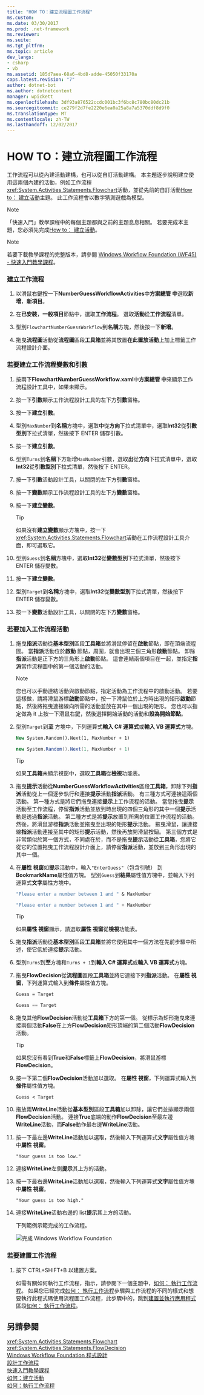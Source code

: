 ```yaml
---
title: "HOW TO：建立流程圖工作流程"
ms.custom: 
ms.date: 03/30/2017
ms.prod: .net-framework
ms.reviewer: 
ms.suite: 
ms.tgt_pltfrm: 
ms.topic: article
dev_langs:
- csharp
- vb
ms.assetid: 185d7aea-68a6-4bd8-adde-45050f33170a
caps.latest.revision: "7"
author: dotnet-bot
ms.author: dotnetcontent
manager: wpickett
ms.openlocfilehash: 3df93a876522ccdc001bc3f6bc8c780bc80dc21b
ms.sourcegitcommit: ce279f2d7fe2220e6ea0a25a8a7a5370ddf8d9f0
ms.translationtype: MT
ms.contentlocale: zh-TW
ms.lasthandoff: 12/02/2017
---
```

# <a name="how-to-create-a-flowchart-workflow"></a>HOW TO：建立流程圖工作流程
工作流程可以從內建活動建構，也可以從自訂活動建構。 本主題逐步說明建立使用這兩個內建的活動，例如工作流程<xref:System.Activities.Statements.Flowchart>活動，並從先前的自訂活動[How to： 建立活動](../../../docs/framework/windows-workflow-foundation/how-to-create-an-activity.md)主題。 此工作流程會以數字猜測遊戲為模型。  
  
> [!NOTE]
>  「快速入門」教學課程中的每個主題都與之前的主題息息相關。 若要完成本主題，您必須先完成[How to： 建立活動](../../../docs/framework/windows-workflow-foundation/how-to-create-an-activity.md)。  
  
> [!NOTE]
>  若要下載教學課程的完整版本，請參閱 [Windows Workflow Foundation (WF45) - 快速入門教學課程](http://go.microsoft.com/fwlink/?LinkID=248976)。  
  
### <a name="to-create-the-workflow"></a>建立工作流程  
  
1.  以滑鼠右鍵按一下**NumberGuessWorkflowActivities**中**方案總管 中**選取**新增**，**新項目**。  
  
2.  在**已安裝**，**一般項目**節點中，選取**工作流程**。 選取**活動**從**工作流程**清單。  
  
3.  型別`FlowchartNumberGuessWorkflow`到**名稱**方塊，然後按一下**新增**。  
  
4.  拖曳**流程圖**活動從**流程圖**區段**工具箱**並將其放置**在此置放活動**上加上標籤工作流程設計介面。  
  
### <a name="to-create-the-workflow-variables-and-arguments"></a>若要建立工作流程變數和引數  
  
1.  按兩下**FlowchartNumberGuessWorkflow.xaml**中**方案總管 中**來顯示工作流程設計工具中，如果未顯示。  
  
2.  按一下**引數**顯示工作流程設計工具的左下方**引數**窗格。  
  
3.  按一下**建立引數**。  
  
4.  型別`MaxNumber`到**名稱**方塊中，選取**中**從**方向**下拉式清單中，選取**Int32**從**引數型別**下拉式清單，然後按下 ENTER 儲存引數。  
  
5.  按一下**建立引數**。  
  
6.  型別`Turns`到**名稱**下方新增`MaxNumber`引數，選取**出**從**方向**下拉式清單中，選取**Int32**從**引數型別**下拉式清單，然後按下 ENTER。  
  
7.  按一下**引數**活動設計工具，以關閉的左下方**引數**窗格。  
  
8.  按一下**變數**顯示工作流程設計工具的左下方**變數**窗格。  
  
9. 按一下**建立變數**。  
  
    > [!TIP]
    >  如果沒有**建立變數**顯示方塊中，按一下<xref:System.Activities.Statements.Flowchart>活動在工作流程設計工具介面，即可選取它。  
  
10. 型別`Guess`到**名稱**方塊中，選取**Int32**從**變數型別**下拉式清單，然後按下 ENTER 儲存變數。  
  
11. 按一下**建立變數**。  
  
12. 型別`Target`到**名稱**方塊中，選取**Int32**從**變數型別**下拉式清單，然後按下 ENTER 儲存變數。  
  
13. 按一下**變數**活動設計工具，以關閉的左下方**變數**窗格。  
  
### <a name="to-add-the-workflow-activities"></a>若要加入工作流程活動  
  
1.  拖曳**指派**活動從**基本型別**區段**工具箱**並將滑鼠停留在**啟動**節點，即在頂端流程圖。 當**指派**活動位於**啟動** 節點，周圍，就會出現三個三角形**啟動**節點。 卸除**指派**活動是正下方的三角形上**啟動**節點。 這會連結兩個項目在一起，並指定**指派**當作流程圖中的第一個活動的活動。  
  
    > [!NOTE]
    >  您也可以手動連結活動與啟動節點，指定活動為工作流程中的啟動活動。 若要這樣做，請將滑鼠游標**啟動**節點中，按一下滑鼠位於上方時出現的矩形**啟動**節點，然後將拖曳連接線向所需的活動並放在其中一個出現的矩形。 您也可以指定做為 it 上按一下滑鼠右鍵，然後選擇開始活動的活動和**設為開始節點**。  
  
2.  型別`Target`到**至** 方塊中，下列運算式**輸入 C# 運算式**或**輸入 VB 運算式**方塊。  
  
    ```vb  
    New System.Random().Next(1, MaxNumber + 1)  
    ```  
  
    ```csharp  
    new System.Random().Next(1, MaxNumber + 1)  
    ```  
  
    > [!TIP]
    >  如果**工具箱**未顯示視窗中，選取**工具箱**從**檢視**功能表。  
  
3.  拖曳**提示**活動從**NumberGuessWorkflowActivities**區段**工具箱**，卸除下列**指派**活動從上一個逐步執行和連接**提示**活動**指派**活動。 有三種方式可連接這兩個活動。 第一種方式是將它們拖曳連接**提示**上工作流程的活動。 當您拖曳**提示**活動至工作流程，停留**指派**活動並放到時出現的四個三角形的其中一個**提示**活動是透過**指派**活動。 第二種方式是將**提示**放置到所需的位置工作流程的活動。 然後，將滑鼠游標**指派**活動並拖曳至出現的矩形**提示**活動。 拖曳滑鼠，讓連接線**指派**活動連接至其中的矩形**提示**活動，然後再放開滑鼠按鈕。 第三個方式是非常類似於第一個方式，不同處在於，而不是拖曳**提示**活動從**工具箱**，您將它從它的位置拖曳工作流程設計介面上，請停留**指派**活動，並放到三角形出現的其中一個。  
  
4.  在**屬性 視窗**如**提示**活動中，輸入`"EnterGuess"`（包含引號） 到**BookmarkName**屬性值方塊。 型別`Guess`到**結果**屬性值方塊中，並輸入下列運算式**文字**屬性方塊中。  
  
    ```vb  
    "Please enter a number between 1 and " & MaxNumber  
    ```  
  
    ```csharp  
    "Please enter a number between 1 and " + MaxNumber  
    ```  
  
    > [!TIP]
    >  如果**屬性 視窗**顯示，請選取**屬性 視窗**從**檢視**功能表。  
  
5.  拖曳**指派**活動從**基本型別**區段**工具箱**並將它使用其中一個方法在先前步驟中所述，使它低於連接**提示**活動。  
  
6.  型別`Turns`到**至**方塊和`Turns + 1`到**輸入 C# 運算式**或**輸入 VB 運算式**方塊。  
  
7.  拖曳**FlowDecision**從**流程圖**區段**工具箱**並將它連接下列**指派**活動。 在**屬性 視窗**，下列運算式輸入到**條件**屬性值方塊。  
  
    ```vb  
    Guess = Target  
    ```  
  
    ```csharp  
    Guess == Target  
    ```  
  
8.  拖曳其他**FlowDecision**活動從**工具箱**下方的第一個。 從標示為矩形拖曳來連接兩個活動**False**在上方**FlowDecision**矩形頂端的第二個活動**FlowDecision**活動。  
  
    > [!TIP]
    >  如果您沒有看到**True**和**False**標籤上**FlowDecision**，將滑鼠游標**FlowDecision**。  
  
9. 按一下第二個**FlowDecision**活動加以選取。 在**屬性 視窗**，下列運算式輸入到**條件**屬性值方塊。  
  
    ```
    Guess < Target  
    ```  
  
10. 拖放兩**WriteLine**活動從**基本型別**區段**工具箱**加以卸除，讓它們並排顯示兩個**FlowDecision**活動。 連接**True**底端的動作**FlowDecision**至最左邊**WriteLine**活動，而**False**動作最右邊**WriteLine**活動。  
  
11. 按一下最左邊**WriteLine**活動加以選取，然後輸入下列運算式**文字**屬性值方塊中**屬性 視窗**。  
  
    ```
    "Your guess is too low."  
    ```  
  
12. 連接**WriteLine**左側**提示**其上方的活動。  
  
13. 按一下最右邊**WriteLine**活動加以選取，然後輸入下列運算式**文字**屬性值方塊中**屬性 視窗**。  
  
    ```
    "Your guess is too high."  
    ```  
  
14. 連接**WriteLine**活動右邊的 list**提示**其上方的活動。  
  
     下列範例示範完成的工作流程。  
  
     ![完成 Windows Workflow Foundation](../../../docs/framework/windows-workflow-foundation/media/gettingstartedtutorialcompletedflowchart.PNG "GettingStartedTutorialCompletedFlowchart")  
  
### <a name="to-build-the-workflow"></a>若要建置工作流程  
  
1.  按下 CTRL+SHIFT+B 以建置方案。  
  
     如需有關如何執行工作流程，指示，請參閱下一個主題中，[如何： 執行工作流程](../../../docs/framework/windows-workflow-foundation/how-to-run-a-workflow.md)。 如果您已經完成[如何： 執行工作流程](../../../docs/framework/windows-workflow-foundation/how-to-run-a-workflow.md)步驟與工作流程的不同的樣式和想要執行此程式碼使用流程圖工作流程，此步驟中的，跳到[建置並執行應用程式](../../../docs/framework/windows-workflow-foundation/how-to-run-a-workflow.md#BKMK_ToRunTheApplication)區段[如何： 執行工作流程](../../../docs/framework/windows-workflow-foundation/how-to-run-a-workflow.md)。  
  
## <a name="see-also"></a>另請參閱  
 <xref:System.Activities.Statements.Flowchart>  
 <xref:System.Activities.Statements.FlowDecision>  
 [Windows Workflow Foundation 程式設計](../../../docs/framework/windows-workflow-foundation/programming.md)  
 [設計工作流程](../../../docs/framework/windows-workflow-foundation/designing-workflows.md)  
 [快速入門教學課程](../../../docs/framework/windows-workflow-foundation/getting-started-tutorial.md)  
 [如何：建立活動](../../../docs/framework/windows-workflow-foundation/how-to-create-an-activity.md)  
 [如何：執行工作流程](../../../docs/framework/windows-workflow-foundation/how-to-run-a-workflow.md)
